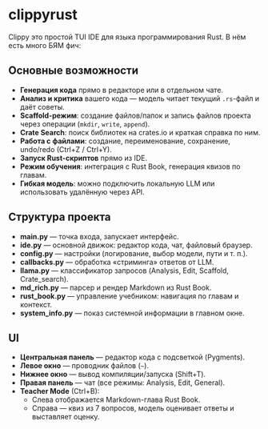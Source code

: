 # clippyrust

Clippy это простой TUI IDE для языка программирования Rust.
В нём есть много БЯМ фич:

## Основные возможности
- **Генерация кода** прямо в редакторе или в отдельном чате.  
- **Анализ и критика** вашего кода — модель читает текущий `.rs`-файл и даёт советы.  
- **Scaffold-режим**: создание файлов/папок и запись файлов проекта через операции (`mkdir`, `write`, `append`).  
- **Crate Search**: поиск библиотек на crates.io и краткая справка по ним.  
- **Работа с файлами**: создание, переименование, сохранение, undo/redo (Ctrl+Z / Ctrl+Y).  
- **Запуск Rust-скриптов** прямо из IDE.  
- **Режим обучения**: интеграция с Rust Book, генерация квизов по главам.  
- **Гибкая модель**: можно подключить локальную LLM или использовать удалённую через API.

## Структура проекта
- **main.py** — точка входа, запускает интерфейс.  
- **ide.py** — основной движок: редактор кода, чат, файловый браузер.  
- **config.py** — настройки (логирование, выбор модели, пути и т. п.).  
- **callbacks.py** — обработка «стриминга» ответов от LLM.  
- **llama.py** — классификатор запросов (Analysis, Edit, Scaffold, Crate_search).  
- **md_rich.py** — парсер и рендер Markdown из Rust Book.  
- **rust_book.py** — управление учебником: навигация по главам и контекст.  
- **system_info.py** — показ системной информации в главном окне.

## UI
- **Центральная панель** — редактор кода с подсветкой (Pygments).  
- **Левое окно** — проводник файлов (`~`).  
- **Нижнее окно** — вывод компиляции/запуска (Shift+T).  
- **Правая панель** — чат (все режимы: Analysis, Edit, General).  
- **Teacher Mode** (Ctrl+B):  
  - Слева отображается Markdown-глава Rust Book.  
  - Справа — квиз из 7 вопросов, модель оценивает ответы и выставляет оценку.


